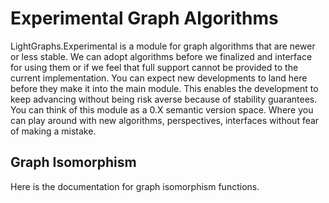 # Experimental Graph Algorithms

LightGraphs.Experimental is a module for graph algorithms that are newer or less stable. We can adopt algorithms before we finalized and interface for using them or if we feel that full support cannot be provided to the current implementation. You can expect new developments to land here before they make it into the main module. This enables the development to keep advancing without being risk averse because of stability guarantees. You can think of this module as a 0.X semantic version space. Where you can play around with new algorithms, perspectives, interfaces without fear of making a mistake.


## Graph Isomorphism

Here is the documentation for graph isomorphism functions.
